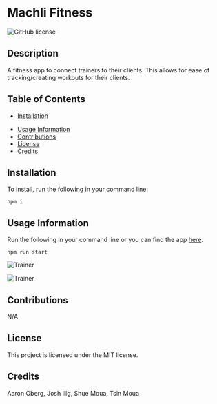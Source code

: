 
# Machli Fitness
![GitHub license](https://img.shields.io/badge/license-MIT-blue.svg)

## Description 
A fitness app to connect trainers to their clients. This allows for ease of tracking/creating workouts for their clients.
<!-- What was your motivation? Why did you build this project? (Note: The answer is not "Because it was a homework assignment.") What problem does it solve? What did you learn? What makes your project stand out? -->

## Table of Contents

* [Installation](#installation)
<!-- * [Test Instructions](#test%20instructions) -->
* [Usage Information](#usage%20information)
* [Contributions](#contributions)
* [License](#license)
* [Credits](#credits)
<!-- * [Questions](#questions) -->

## Installation
To install, run the following in your command line:
```
npm i
```
<!-- What are the steps required to install your project? Provide a step-by-step description of how to get the development environment running. -->

<!-- ## Test Instructions
To test, run the following in your command line:
```

``` -->
<!-- Go the extra mile and write tests for your application. Then provide examples on how to run them. -->

## Usage Information
Run the following in your command line or you can find the app [here](https://machli-fitness.herokuapp.com/).
```
npm run start
```

![Trainer](client\src\assets\images\MachiFitness-Trainer.gif)

![Trainer](client\src\assets\images\MachiFitness-Client.gif)

<!-- Provide instructions and examples for use. Include screenshots as needed.  -->

## Contributions
N/A
<!-- If you created an application or package and would like other developers to contribute it, you will want to add guidelines for how to do so. The [Contributor Covenant](https://www.contributor-covenant.org/) is an industry standard, but you can always write your own. -->

## License
This project is licensed under the MIT license.
<!-- The last section of a good README is a license. This lets other developers know what they can and cannot do with your project. If you need help choosing a license, use [https://choosealicense.com/](https://choosealicense.com/) -->

## Credits
Aaron Oberg, Josh Illg, Shue Moua, Tsin Moua
<!-- List your collaborators, if any, with links to their GitHub profiles.
If you used any third-party assets that require attribution, list the creators with links to their primary web presence in this section.
If you followed tutorials, include links to those here as well. -->

<!-- ## Questions
If you have any questions, please contact us at .  
You can find more of my work at https://github.com/TotalAce -->

<!-- ## Badges
![badmath](https://img.shields.io/github/languages/top/nielsenjared/badmath)

Badges aren't _necessary_, per se, but they demonstrate street cred. Badges let other developers know that you know what you're doing. Check out the badges hosted by [shields.io](https://shields.io/). You may not understand what they all represent now, but you will in time. -->

